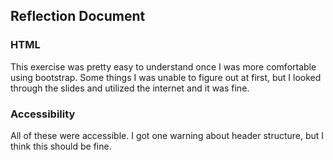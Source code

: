 ## Reflection Document

### HTML

This exercise was pretty easy to understand once I was more comfortable using bootstrap. Some things I was unable to figure out at first, but I looked through the slides and utilized the internet and it was fine.

### Accessibility

All of these were accessible. I got one warning about header structure, but I think this should be fine.